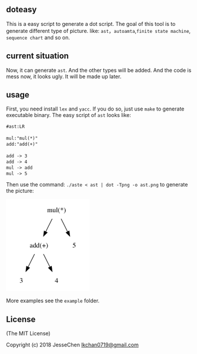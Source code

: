 ## doteasy

This is a easy script to generate a dot script.
The goal of this tool is to generate different type of picture. like: `ast`，`autoamta`,`finite state machine`, `sequence chart` and so on.

## current situation

Now, it can generate `ast`. And the other types will be added. And the code is mess now, it looks ugly. It will be made up later.

## usage

First, you need install `lex` and `yacc`. If you do so, just use `make` to generate executable binary. The easy script of `ast` looks like:

```shell
#ast:LR

mul:"mul(*)"
add:"add(+)"

add -> 3
add -> 4
mul -> add
mul -> 5
```

Then use the command: `./aste < ast | dot -Tpng -o ast.png` to generate the picture:

![ast](./asset/ast.png)


More examples see the `example` folder.


## License

(The MIT License)

Copyright (c) 2018 JesseChen <lkchan0719@gmail.com>
